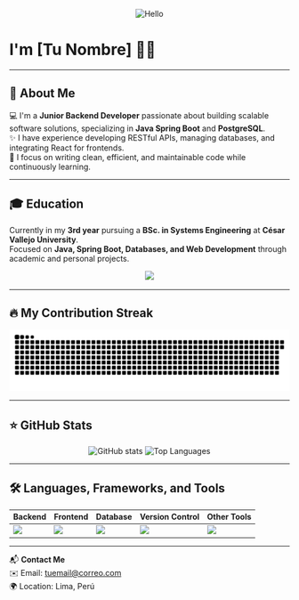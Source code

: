<!-- Encabezado animado -->
<p align="center">
  <img src="https://camo.githubusercontent.com/6aa35ebf05b70905d33aa4ef80e0331d7aa39bee45a39c571964997ed1f36ca0/68747470733a2f2f726561646d652d747970696e672d7376672e6865726f6b756170702e636f6d2f3f666f6e743d526f626f746f267765696768743d3930302673697a653d3430267643656e7465723d747275652677696474683d353030266865696768743d3730266475726174696f6e3d3430303026636f6c6f723d303042464646266c696e65733d48692b5468657265212bf09f918b3b2b49276d2b427261696768746f6e2b506169636f213b" alt="Hello" />
</p>

# I'm [Tu Nombre] 👨‍💻

---

## 📌 About Me  
💻 I'm a **Junior Backend Developer** passionate about building scalable software solutions, specializing in **Java Spring Boot** and **PostgreSQL**.  
✨ I have experience developing RESTful APIs, managing databases, and integrating React for frontends.  
🎯 I focus on writing clean, efficient, and maintainable code while continuously learning.  

---

## 🎓 Education  
Currently in my **3rd year** pursuing a **BSc. in Systems Engineering** at **César Vallejo University**.  
Focused on **Java, Spring Boot, Databases, and Web Development** through academic and personal projects.  

<p align="center">
  <img src="https://camo.githubusercontent.com/cde63a73386a5a85d2f5d0fa7344746402e1d12e0f9b3da0248b542f5ed7e4aa/68747470733a2f2f7365656b766563746f72732e636f6d2f66696c65732f646f776e6c6f61642f756e6976657273696461642d63657361722d76616c6c656a6f2d6c6f676f2d30312e6a7067" width="250"/>
</p>

---

## 🔥 My Contribution Streak  
<p align="center">
  <img src="https://raw.githubusercontent.com/codediaz/codediaz/output/github-contribution-grid-snake.svg" alt="Snake animation"/>
</p>

---

## ⭐ GitHub Stats  
<p align="center">
  <img src="https://github-readme-stats.vercel.app/api?username=TU-USUARIO&show_icons=true&theme=tokyonight" alt="GitHub stats" />
  <img src="https://github-readme-stats.vercel.app/api/top-langs/?username=TU-USUARIO&layout=compact&theme=tokyonight" alt="Top Languages" />
</p>

---

## 🛠️ Languages, Frameworks, and Tools  

| **Backend** | **Frontend** | **Database** | **Version Control** | **Other Tools** |
|-------------|--------------|--------------|---------------------|-----------------|
| <img src="https://camo.githubusercontent.com/cb6fa3c1bbbb029cd788279eaeafe2a57766f485c56881c2a17ef08e04e86182/68747470733a2f2f736b696c6c69636f6e732e6465762f69636f6e733f693d6a6176612c737072696e67" width="70"/> | <img src="https://camo.githubusercontent.com/6b1f582a089bf9a302d89840a14116292d8589a145f6fc90e6080cb9816a4ed7/68747470733a2f2f736b696c6c69636f6e732e6465762f69636f6e733f693d6a732c7265616374" width="70"/> | <img src="https://camo.githubusercontent.com/d1f66d24707d0427697ea106a766d3519caaf2f988934ba895b760d0571f4231/68747470733a2f2f736b696c6c69636f6e732e6465762f69636f6e733f693d706f737467726573716c2c6d7973716c" width="70"/> | <img src="https://camo.githubusercontent.com/cf3adca360eeb9ae8a37946bc0f724e30a4affc65c88e5326b5467f4fab2fc95/68747470733a2f2f736b696c6c69636f6e732e6465762f69636f6e733f693d6769742c676974687562" width="70"/> | <img src="https://camo.githubusercontent.com/019b74bdb00104230d1abbdd103c57791b14a4ecdf2d33d109f628c054398872/68747470733a2f2f736b696c6c69636f6e732e6465762f69636f6e733f693d696465612c7673636f64652c706f73746d616e" width="70"/> |

---

📬 **Contact Me**  
✉️ Email: tuemail@correo.com  
🌍 Location: Lima, Perú
